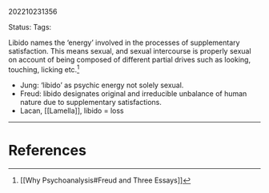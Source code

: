 202210231356

Status: 
Tags: 

Libido names the ‘energy’ involved in the processes of supplementary satisfaction. This means sexual, and sexual intercourse is properly sexual on account of being composed of different partial drives such as looking, touching, licking etc.[^1]
- Jung: ‘libido’ as psychic energy not solely sexual.
- Freud: libido designates original and irreducible unbalance of human nature due to supplementary satisfactions.
- Lacan, [[Lamella]], libido = loss


---
# References

[^1]: [[Why Psychoanalysis#Freud and Three Essays]]